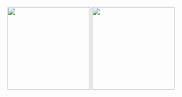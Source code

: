<img height="190em" src="https://github-readme-stats.vercel.app/api?username=fabricioferreira859&show_icons=true&theme=dark"/>  <img height="190em" src="https://github-readme-stats.vercel.app/api/top-langs/?username=fabricioferreira859&layout=compact&theme=dark"/>
